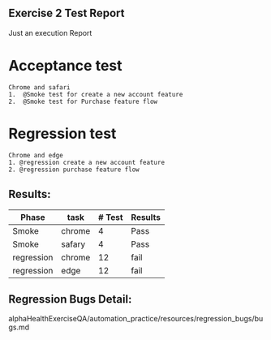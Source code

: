## Exercise 2 Test Report
Just an execution Report

# Acceptance test
```
Chrome and safari 
1.  @Smoke test for create a new account feature  
2.  @Smoke test for Purchase feature flow  
````

# Regression test

```
Chrome and edge
1. @regression create a new account feature
2. @regression purchase feature flow
````
## Results:

|**Phase** | **task**  | **# Test**  | **Results**  |
|---       | ---         |---         |---         |
|  Smoke   |  chrome     | 4 | Pass|
|  Smoke   |  safary     | 4 | Pass|
|  regression   |  chrome     | 12 | fail|
|  regression   |  edge     | 12 | fail|

## Regression Bugs Detail:
alphaHealthExerciseQA/automation_practice/resources/regression_bugs/bugs.md

